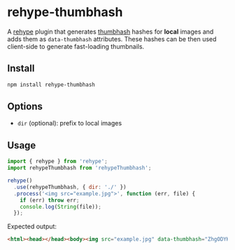 # rehype-thumbhash

A [rehype](https://github.com/rehypejs/rehype) plugin that generates [thumbhash](https://github.com/evanw/thumbhash) hashes for **local** images and adds them as `data-thumbhash` attributes. 
These hashes can be then used client-side to generate fast-loading thumbnails.

## Install

```sh
npm install rehype-thumbhash
```

## Options

- `dir` (optional): prefix to local images

## Usage

```js
import { rehype } from 'rehype';
import rehypeThumbhash from 'rehypeThumbhash';

rehype()
  .use(rehypeThumbhash, { dir: './' })
  .process('<img src="example.jpg">', function (err, file) {
    if (err) throw err;
    console.log(String(file));
  });
```

Expected output:

```html
<html><head></head><body><img src="example.jpg" data-thumbhash="ZhgODYKHh3l/ioh0d5hohkVtEOYG"></body></html>
```
